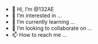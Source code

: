 - 👋 Hi, I’m @132AE
- 👀 I’m interested in ...
- 🌱 I’m currently learning ...
- 💞️ I’m looking to collaborate on ...
- 📫 How to reach me ...

<!---
132AE/132AE is a ✨ special ✨ repository because its `README.md` (this file) appears on your GitHub profile.
You can click the Preview link to take a look at your changes.
--->
